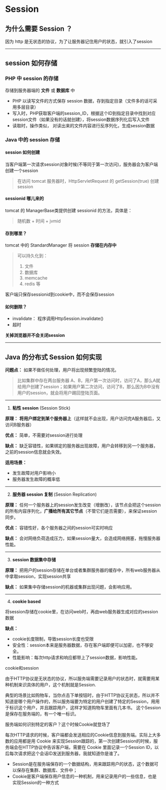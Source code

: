 # Session

## 为什么需要 Session ？

因为 http 是无状态的协议，为了让服务器记住用户的状态，就引入了session


---
## session 如何存储

### PHP 中 session 的存储

存储到服务器端的 **文件** 或 **数据库** 中

- PHP 以读写文件的方式保存 session 数据，存到指定目录（文件多的话可采用多层目录）
- 写入时，PHP获取客户端的session_ID，根据这个ID到指定目录中找到对应session文件（如果没有的话就创建），将session数据序列化后写入文件
- 读取时，操作类似，	对读出来的文件内容进行反序列化，生成session数据

### Java 中的 session 存储

#### session 如何创建

当客户端第一次请求session对象时候(不等同于第一次访问)，服务器会为客户端创建一个session
> 在访问 tomcat 服务器时，HttpServletRequest 的 getSession(true) 创建 session

#### sessionid 哪儿来的

tomcat 的 ManagerBase类提供创建 sessionid 的方法，具体是：

> 随机数 + 时间 + jvmid

#### 存到哪里？

 tomcat 中的 StandardManager 将 session **存储在内存中**
>  可以持久化到：
> 1. 文件
> 2. 数据库
> 3. memcache
> 4. redis 等

客户端只保存sessionid到cookie中，而不会保存session

#### 如何删除？

- invalidate： 程序调用HttpSession.invalidate()
- 超时

**关掉浏览器并不会关闭session**

---
## Java 的分布式 Session 如何实现

**问题点：** 如果不做任何处理，用户将出现频繁登陆的情况。

> 比如集群中存在两台服务器 A、B，用户第一次访问时，访问了A，那么A就给用户创建了session；如果用户第二次访问，访问了B，那么因为B中没有用户的session，就会将用户踢回登陆页面。

---
1. **粘性 session** (Session Stick)

**原理：** **将用户绑定到某个服务器上**（这样就不会出现，用户访问完A服务器后，又访问B服务器）

**优点：** 简单，不需要对session进行处理

**缺点：** 缺乏容错性，如果绑定的服务器出现故障，用户会转移到另一个服务器，之前的session信息就会失效。

**适用场景：**
- 发生故障对用户影响小
- 服务器发生故障的概率低

---
2. **服务器 session 复制** (Session Replication)

**原理：** 任何一个服务器上的session发生改变（增删改），该节点会把这个session的所有内容序列化，**广播给所有其它节点**（不管它们是否需要），来保证session同步。

**优点：** 容错性好，各个服务器之间的session可实时响应

**缺点：** 会对网络负荷造成压力，如果session量大，会造成网络拥塞，拖慢服务器性能。

---
3. **session 数据集中存储** 

**原理：** 把用户的session存储在单台或者集群服务器的缓存中，所有web服务器从中拿取session，实现session共享

**缺点：** 如果集中存储session的机器或集群出现问题，会影响应用。

---
4. **cookie based**

将session存储在cookie里，在访问web时，再由web服务器生成对应的session数据

**缺点：**
- cookie长度限制，导致session长度也受限
- 安全性：session本来是服务器数据，存在客户端即便可以加密，也不够安全。
- 性能影响：每次http请求和响应都带上了session数据，影响性能。


cookie和session

由于HTTP协议是无状态的协议，所以服务端需要记录用户的状态时，就需要用某种机制来识具体的用户，这个机制就是Session.

典型的场景比如购物车，当你点击下单按钮时，由于HTTP协议无状态，所以并不知道是哪个用户操作的，所以服务端要为特定的用户创建了特定的Session，用用于标识这个用户，并且跟踪用户，这样才知道购物车里面有几本书。
这个Session是保存在服务端的，有一个唯一标识。

服务端如何识别特定的客户？这个时候Cookie就登场了

每次HTTP请求的时候，客户端都会发送相应的Cookie信息到服务端。实际上大多数的应用都是用 Cookie 来实现Session跟踪的，第一次创建Session的时候，服务端会在HTTP协议中告诉客户端，需要在 Cookie 里面记录一个Session ID，以后每次请求把这个会话ID发送到服务器，我就知道你是谁了。

  
- Session是在服务端保存的一个数据结构，用来跟踪用户的状态，这个数据可以保存在集群、数据库、文件中；  
- Cookie是客户端保存用户信息的一种机制，用来记录用户的一些信息，也是实现Session的一种方式